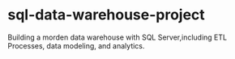 # sql-data-warehouse-project
Building a morden data warehouse with SQL Server,including ETL Processes, data modeling, and analytics.
